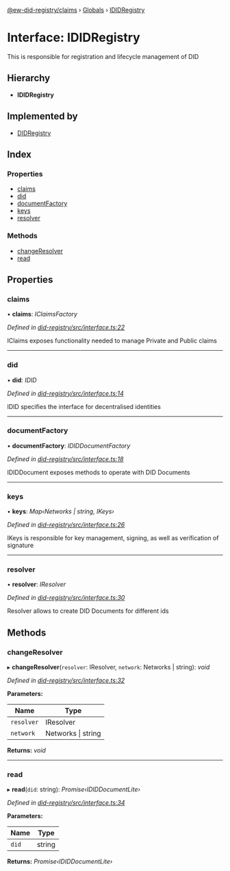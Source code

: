 [@ew-did-registry/claims](../README.md) › [Globals](../globals.md) › [IDIDRegistry](ididregistry.md)

# Interface: IDIDRegistry

This is responsible for registration and lifecycle management of DID

## Hierarchy

* **IDIDRegistry**

## Implemented by

* [DIDRegistry](../classes/didregistry.md)

## Index

### Properties

* [claims](ididregistry.md#claims)
* [did](ididregistry.md#did)
* [documentFactory](ididregistry.md#documentfactory)
* [keys](ididregistry.md#keys)
* [resolver](ididregistry.md#resolver)

### Methods

* [changeResolver](ididregistry.md#changeresolver)
* [read](ididregistry.md#read)

## Properties

###  claims

• **claims**: *IClaimsFactory*

*Defined in [did-registry/src/interface.ts:22](https://github.com/energywebfoundation/ew-did-registry/blob/c54c7fe/packages/did-registry/src/interface.ts#L22)*

IClaims exposes functionality needed to manage Private and Public claims

___

###  did

• **did**: *IDID*

*Defined in [did-registry/src/interface.ts:14](https://github.com/energywebfoundation/ew-did-registry/blob/c54c7fe/packages/did-registry/src/interface.ts#L14)*

IDID specifies the interface for decentralised identities

___

###  documentFactory

• **documentFactory**: *IDIDDocumentFactory*

*Defined in [did-registry/src/interface.ts:18](https://github.com/energywebfoundation/ew-did-registry/blob/c54c7fe/packages/did-registry/src/interface.ts#L18)*

IDIDDocument exposes methods to operate with DID Documents

___

###  keys

• **keys**: *Map‹Networks | string, IKeys›*

*Defined in [did-registry/src/interface.ts:26](https://github.com/energywebfoundation/ew-did-registry/blob/c54c7fe/packages/did-registry/src/interface.ts#L26)*

IKeys is responsible for key management, signing, as well as verification of signature

___

###  resolver

• **resolver**: *IResolver*

*Defined in [did-registry/src/interface.ts:30](https://github.com/energywebfoundation/ew-did-registry/blob/c54c7fe/packages/did-registry/src/interface.ts#L30)*

Resolver allows to create DID Documents for different ids

## Methods

###  changeResolver

▸ **changeResolver**(`resolver`: IResolver, `network`: Networks | string): *void*

*Defined in [did-registry/src/interface.ts:32](https://github.com/energywebfoundation/ew-did-registry/blob/c54c7fe/packages/did-registry/src/interface.ts#L32)*

**Parameters:**

Name | Type |
------ | ------ |
`resolver` | IResolver |
`network` | Networks &#124; string |

**Returns:** *void*

___

###  read

▸ **read**(`did`: string): *Promise‹IDIDDocumentLite›*

*Defined in [did-registry/src/interface.ts:34](https://github.com/energywebfoundation/ew-did-registry/blob/c54c7fe/packages/did-registry/src/interface.ts#L34)*

**Parameters:**

Name | Type |
------ | ------ |
`did` | string |

**Returns:** *Promise‹IDIDDocumentLite›*
